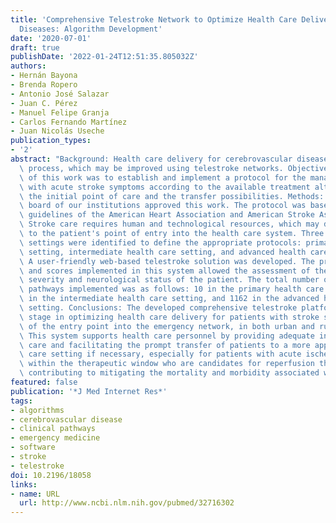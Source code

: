 ```yaml
---
title: 'Comprehensive Telestroke Network to Optimize Health Care Delivery for Cerebrovascular
  Diseases: Algorithm Development'
date: '2020-07-01'
draft: true
publishDate: '2022-01-24T12:51:35.805032Z'
authors:
- Hernán Bayona
- Brenda Ropero
- Antonio José Salazar
- Juan C. Pérez
- Manuel Felipe Granja
- Carlos Fernando Martínez
- Juan Nicolás Useche
publication_types:
- '2'
abstract: "Background: Health care delivery for cerebrovascular diseases is a complex\
  \ process, which may be improved using telestroke networks. Objective: The purpose\
  \ of this work was to establish and implement a protocol for the management of patients\
  \ with acute stroke symptoms according to the available treatment alternatives at\
  \ the initial point of care and the transfer possibilities. Methods: The review\
  \ board of our institutions approved this work. The protocol was based on the latest\
  \ guidelines of the American Heart Association and American Stroke Association.\
  \ Stroke care requires human and technological resources, which may differ according\
  \ to the patient's point of entry into the health care system. Three health care\
  \ settings were identified to define the appropriate protocols: primary health care\
  \ setting, intermediate health care setting, and advanced health care setting. Results:\
  \ A user-friendly web-based telestroke solution was developed. The predictors, scales,\
  \ and scores implemented in this system allowed the assessment of the vascular insult\
  \ severity and neurological status of the patient. The total number of possible\
  \ pathways implemented was as follows: 10 in the primary health care setting, 39\
  \ in the intermediate health care setting, and 1162 in the advanced health care\
  \ setting. Conclusions: The developed comprehensive telestroke platform is the first\
  \ stage in optimizing health care delivery for patients with stroke symptoms, regardless\
  \ of the entry point into the emergency network, in both urban and rural regions.\
  \ This system supports health care personnel by providing adequate inpatient stroke\
  \ care and facilitating the prompt transfer of patients to a more appropriate health\
  \ care setting if necessary, especially for patients with acute ischemic stroke\
  \ within the therapeutic window who are candidates for reperfusion therapies, ultimately\
  \ contributing to mitigating the mortality and morbidity associated with stroke."
featured: false
publication: '*J Med Internet Res*'
tags:
- algorithms
- cerebrovascular disease
- clinical pathways
- emergency medicine
- software
- stroke
- telestroke
doi: 10.2196/18058
links:
- name: URL
  url: http://www.ncbi.nlm.nih.gov/pubmed/32716302
---
```



